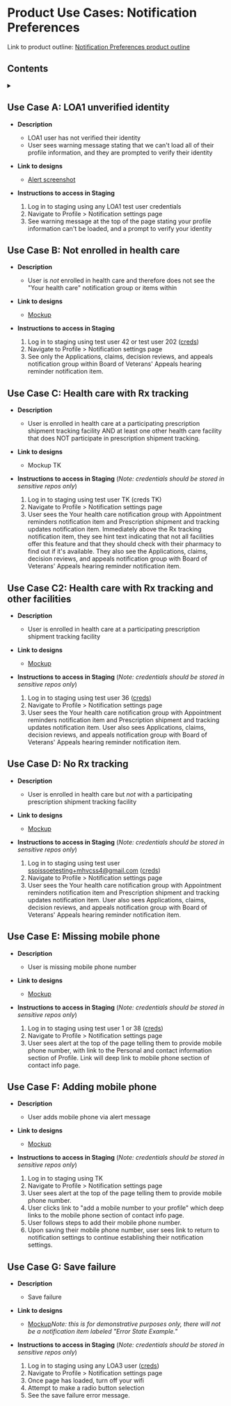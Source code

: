 # Product Use Cases: Notification Preferences

Link to product outline: [Notification Preferences product outline](https://github.com/department-of-veterans-affairs/va.gov-team/blob/master/products/identity-personalization/notifications/notification-preferences/README.md)

## Contents
<details>
<summary></summary>
  
- [Use Case A: LOA1 unverified identity](#use-case-a-loa1-unverified-identity) 
- [Use Case B: Not enrolled in health care](#use-case-b-not-enrolled-in-health-care)
- [Use Case C: Health care with Rx tracking](#use-case-c-health-care-with-rx-tracking) 
- [Use Case C2: Health care with Rx tracking and other facilities](#use-case-c2-health-care-with-rx-tracking-and-other-facilities)
- [Use Case D: No Rx tracking](#use-case-d-no-rx-tracking)
- [Use Case E: Missing mobile phone](#use-case-e-missing-mobile-phone)  
- [Use Case F: Adding mobile phone](#use-case-f-adding-mobile-phone)  
- [Use Case G: Save failure](#use-case-g-save-failure)
  
  
</details>

## Use Case A: LOA1 unverified identity

* **Description**
  - LOA1 user has not verified their identity
  - User sees warning message stating that we can't load all of their profile information, and they are prompted to verify their identity

* **Link to designs**
  - [Alert screenshot](https://github.com/department-of-veterans-affairs/va.gov-team/blob/master/products/identity-personalization/profile/Combine%20Profile%20and%20Account/Design/LOA1.png)

* **Instructions to access in Staging** 
  1. Log in to staging using any LOA1 test user credentials
  2. Navigate to Profile > Notification settings page
  3. See warning message at the top of the page stating your profile information can't be loaded, and a prompt to verify your identity

## Use Case B: Not enrolled in health care

* **Description**
  - User is _not_ enrolled in health care and therefore does not see the "Your health care" notification group or items within

* **Link to designs**
  - [Mockup](https://preview.uxpin.com/51ca6ecd7ddaf2ceaf75f94e2b2ccbed2a193f6d#/pages/141756452/simulate/sitemap?mode=i)

* **Instructions to access in Staging** 
  1. Log in to staging using test user 42 or test user 202 ([creds](https://github.com/department-of-veterans-affairs/va.gov-team-sensitive/blob/master/Administrative/vagov-users/mvi-staging-users.csv))
  2. Navigate to Profile > Notification settings page
  3. See only the Applications, claims, decision reviews, and appeals notification group within Board of Veterans' Appeals hearing reminder notification item.

## Use Case C: Health care with Rx tracking

* **Description**
  - User is enrolled in health care at a participating prescription shipment tracking facility AND at least one other health care facility that does NOT participate in prescription shipment tracking.

* **Link to designs**
  - Mockup TK

* **Instructions to access in Staging** (_Note: credentials should be stored in sensitive repos only_)
  1. Log in to staging using test user TK (creds TK)
  2. Navigate to Profile > Notification settings page
  3. User sees the Your health care notification group with Appointment reminders notification item and Prescription shipment and tracking updates notification item. Immediately above the Rx tracking notification item, they see hint text indicating that not all facilities offer this feature and that they should check with their pharmacy to find out if it's available. They also see the Applications, claims, decision reviews, and appeals notification group with Board of Veterans' Appeals hearing reminder notification item.


## Use Case C2: Health care with Rx tracking and other facilities

* **Description**
  - User is enrolled in health care at a participating prescription shipment tracking facility

* **Link to designs**
  - [Mockup](https://preview.uxpin.com/51ca6ecd7ddaf2ceaf75f94e2b2ccbed2a193f6d#/pages/141756016/simulate/sitemap?mode=i)

* **Instructions to access in Staging** (_Note: credentials should be stored in sensitive repos only_)
  1. Log in to staging using test user 36 ([creds](https://github.com/department-of-veterans-affairs/va.gov-team-sensitive/blob/master/Administrative/vagov-users/mvi-staging-users.csv))
  2. Navigate to Profile > Notification settings page
  3. User sees the Your health care notification group with Appointment reminders notification item and Prescription shipment and tracking updates notification item. User also sees Applications, claims, decision reviews, and appeals notification group with Board of Veterans' Appeals hearing reminder notification item.


## Use Case D: No Rx tracking

* **Description**
  - User is enrolled in health care but _not_ with a participating prescription shipment tracking facility

* **Link to designs**
  - [Mockup](https://preview.uxpin.com/51ca6ecd7ddaf2ceaf75f94e2b2ccbed2a193f6d#/pages/141756485/simulate/sitemap?mode=i)

* **Instructions to access in Staging** (_Note: credentials should be stored in sensitive repos only_)
  1. Log in to staging using test user ssoissoetesting+mhvcss4@gmail.com ([creds](https://github.com/department-of-veterans-affairs/va.gov-team-sensitive/blob/master/Administrative/vagov-users/staging-test-accounts-cerner.md))
  2. Navigate to Profile > Notification settings page
  3. User sees the Your health care notification group with Appointment reminders notification item and Prescription shipment and tracking updates notification item. User also sees Applications, claims, decision reviews, and appeals notification group with Board of Veterans' Appeals hearing reminder notification item.


## Use Case E: Missing mobile phone

* **Description**
  - User is missing mobile phone number

* **Link to designs**
  - [Mockup](https://preview.uxpin.com/51ca6ecd7ddaf2ceaf75f94e2b2ccbed2a193f6d#/pages/141757595/simulate/sitemap?mode=i)

* **Instructions to access in Staging** (_Note: credentials should be stored in sensitive repos only_)
  1. Log in to staging using test user 1 or 38 ([creds](https://github.com/department-of-veterans-affairs/va.gov-team-sensitive/blob/master/Administrative/vagov-users/mvi-staging-users.csv))
  2. Navigate to Profile > Notification settings page
  3. User sees alert at the top of the page telling them to provide mobile phone number, with link to the Personal and contact information section of Profile. Link will deep link to mobile phone section of contact info page.


## Use Case F: Adding mobile phone

* **Description**
  - User adds mobile phone via alert message 

* **Link to designs**
  - [Mockup](https://preview.uxpin.com/6fa96dc222d3c59c67feba34a5cac98770462bd7#/pages/141913008/simulate/sitemap?mode=i)

* **Instructions to access in Staging** (_Note: credentials should be stored in sensitive repos only_)
  1. Log in to staging using TK
  2. Navigate to Profile > Notification settings page
  3. User sees alert at the top of the page telling them to provide mobile phone number.
  4. User clicks link to "add a mobile number to your profile" which deep links to the mobile phone section of contact info page.
  5. User follows steps to add their mobile phone number.
  6. Upon saving their mobile phone number, user sees link to return to notification settings to continue establishing their notification settings.

## Use Case G: Save failure

* **Description**
  - Save failure

* **Link to designs**
  - [Mockup](https://preview.uxpin.com/51ca6ecd7ddaf2ceaf75f94e2b2ccbed2a193f6d#/pages/140948867/simulate/sitemap?mode=i)_Note: this is for demonstrative purposes only, there will not be a notification item labeled "Error State Example."_

* **Instructions to access in Staging** (_Note: credentials should be stored in sensitive repos only_)
  1. Log in to staging using any LOA3 user ([creds](https://github.com/department-of-veterans-affairs/va.gov-team-sensitive/blob/master/Administrative/vagov-users/mvi-staging-users.csv))
  2. Navigate to Profile > Notification settings page
  3. Once page has loaded, turn off your wifi
  4. Attempt to make a radio button selection
  5. See the save failure error message.
